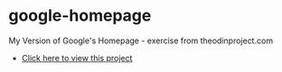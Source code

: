 # google-homepage
My Version of Google's Homepage - exercise from theodinproject.com
* [Click here to view this project](http://htmlpreview.github.io/?https://github.com/arthur-vieira/google-homepage/blob/master/index.html)

